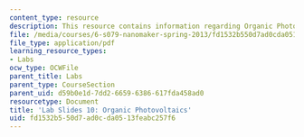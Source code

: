 ```yaml
---
content_type: resource
description: This resource contains information regarding Organic Photovoltaics.
file: /media/courses/6-s079-nanomaker-spring-2013/fd1532b550d7ad0cda0513feabc257f6_MIT6_S079S13_lab_slides10.pdf
file_type: application/pdf
learning_resource_types:
- Labs
ocw_type: OCWFile
parent_title: Labs
parent_type: CourseSection
parent_uid: d59b0e1d-7dd2-6659-6386-617fda458ad0
resourcetype: Document
title: 'Lab Slides 10: Organic Photovoltaics'
uid: fd1532b5-50d7-ad0c-da05-13feabc257f6
---
```

